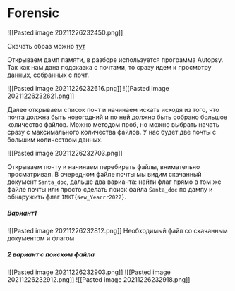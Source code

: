 # Forensic

![[Pasted image 20211226232450.png]]

Скачать образ можно [тут](https://disk.yandex.ru/d/HyXA8BMMh4GO0A)

Открываем дамп памяти, в разборе используется программа Autopsy. Так как нам дана подсказка с почтами, то сразу идем к просмотру данных, собранных с почт.

![[Pasted image 20211226232616.png]]
![[Pasted image 20211226232621.png]]


Далее открываем список почт и начинаем искать исходя из того, что почта должна быть новогодний и по ней должно быть собрано большое количество файлов. Можно методом проб, но можно выбрать начать сразу с максимального количества файлов. У нас будет две почты с большим количеством данных.

![[Pasted image 20211226232703.png]]

Открываем почту и начинаем перебирать файлы, внимательно просматривая. В очередном файле почты мы видим скачанный документ `Santa_doc`, дальше два варианта: найти флаг прямо в том же файле почты или просто сделать поиск файла `Santa_doc` по дампу и обнаружить флаг `IMKT{New_Yearrr2022}`.

##### Вариант1

![[Pasted image 20211226232812.png]]
Необходимый файл со скачанным документом и флагом

##### 2 вариант с поиском файла

![[Pasted image 20211226232903.png]]
![[Pasted image 20211226232912.png]]
![[Pasted image 20211226232918.png]]
